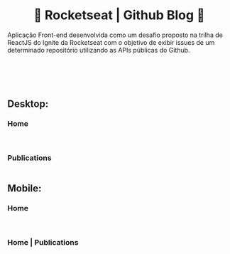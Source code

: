 <h1 align="center">👑 Rocketseat | Github Blog 👑</h1>

Aplicação Front-end desenvolvida como um desafio proposto na trilha de ReactJS do Ignite da Rocketseat com o objetivo de exibir issues de um determinado repositório utilizando as APIs públicas do Github.

<div>
  <img src="https://img.shields.io/badge/license-MIT-green" alt="" />
  <img src="https://img.shields.io/badge/version-v1.0.0-blue" alt="" />
</div>

# 

<img src="./public/readme-images/home-desktop-01.png" alt="" />

## Desktop:

### Home

<img src="./public/readme-images/home-desktop-01.png" alt="" />
<img src="./public/readme-images/home-desktop-02.png" alt="" />
<img src="./public/readme-images/home-desktop-03.png" alt="" />

### Publications

<img src="./public/readme-images/publications-desktop-01.png" alt="" />

## Mobile:

### Home

<div>
  <img src="./public/readme-images/home-mobile-01.png" alt="" />⠀⠀⠀⠀⠀⠀⠀⠀⠀
  <img src="./public/readme-images/home-mobile-02.png" alt="" />
</div>

### Home | Publications

<div>
  <img src="./public/readme-images/home-mobile-03.png" alt="" />⠀⠀⠀⠀⠀⠀⠀⠀⠀
  <img src="./public/readme-images/publications-mobile-01.png" alt="" />
</div>
